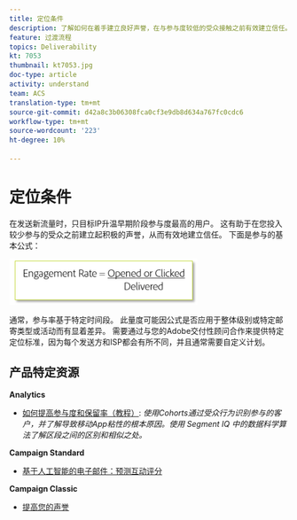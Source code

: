 ```yaml
---
title: 定位条件
description: 了解如何在着手建立良好声誉，在与参与度较低的受众接触之前有效建立信任。
feature: 过渡流程
topics: Deliverability
kt: 7053
thumbnail: kt7053.jpg
doc-type: article
activity: understand
team: ACS
translation-type: tm+mt
source-git-commit: d42a8c3b06308fca0cf3e9db8d634a767fc0cdc6
workflow-type: tm+mt
source-wordcount: '223'
ht-degree: 10%

---
```



# 定位条件

在发送新流量时，只目标IP升温早期阶段参与度最高的用户。 这有助于在您投入较少参与的受众之前建立起积极的声誉，从而有效地建立信任。 下面是参与的基本公式：

![参与公式](../assets/formula-for-enagement.png)

通常，参与率基于特定时间段。 此量度可能因公式是否应用于整体级别或特定邮寄类型或活动而有显着差异。 需要通过与您的Adobe交付性顾问合作来提供特定定位标准，因为每个发送方和ISP都会有所不同，并且通常需要自定义计划。

## 产品特定资源

**Analytics**

* [如何提高参与度和保留率（教程）](https://experienceleague.adobe.com/docs/analytics-learn/tutorials/mobile-app-analytics/measuring-mobile-analytics/how-to-increase-engagement-and-retention-rates.html?lang=en#mobile-app-analytics): *使用Cohorts通过受众行为识别参与的客户，并了解导致移动App粘性的根本原因。使用 Segment IQ 中的数据科学算法了解区段之间的区别和相似之处。*

**Campaign Standard**

* [基于人工智能的电子邮件：预测互动评分](https://experienceleague.adobe.com/docs/campaign-standard/using/testing-and-sending/preparing-and-testing-messages/predictive.html?lang=en#predictive-scoring)

**Campaign Classic**

* [提高您的声誉](https://experienceleague.adobe.com/docs/campaign-classic/using/sending-messages/deliverability-management/improve-reputation.html)

